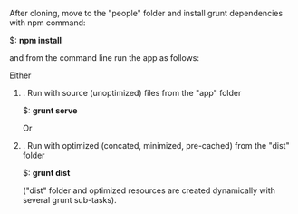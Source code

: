 After cloning, move to the "people" folder and install grunt dependencies with npm command:

$: <b>npm install</b>

and from the command line run the app as follows: 

Either

<ol>
<li>
. Run with source (unoptimized) files from the "app" folder

$: <b>grunt serve</b>
</li>

Or

<li>
. Run with optimized (concated, minimized, pre-cached) from the "dist" folder

$: <b>grunt dist</b>           
</li>


("dist" folder and optimized resources are created dynamically with several grunt sub-tasks).

